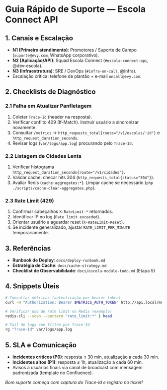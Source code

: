 ﻿# Guia Rápido de Suporte — Escola Connect API

## 1. Canais e Escalação
- **N1 (Primeiro atendimento)**: Promotores / Suporte de Campo (`suporte@evy.com`, WhatsApp corporativo).
- **N2 (Aplicação/API)**: Squad Escola Connect (`#escola-connect-api`, @dev-escola).
- **N3 (Infraestrutura)**: SRE / DevOps (`#infra-on-call`, @infra).
- Escalação crítica: telefone de plantão + e-mail `oncall@evy.com`.

## 2. Checklists de Diagnóstico
### 2.1 Falha em Atualizar Panfletagem
1. Coletar `Trace-Id` (header na resposta).
2. Verificar conflito 409 (If-Match). Instruir usuário a sincronizar novamente.
3. Consultar `/metrics` → `http_requests_total{route="/v1/escolas/:id"}` e `http_request_duration_seconds`.
4. Revisar logs (`var/logs/app.log`) procurando pelo `Trace-Id`.

### 2.2 Listagem de Cidades Lenta
1. Verificar histograma `http_request_duration_seconds{route="/v1/cidades"}`.
2. Validar cache: checar hits 304 (`http_requests_total{status="304"}`).
3. Avaliar Redis (`cache:aggregates:*`). Limpar cache se necessário (`php ./scripts/cache-clear-aggregates.php`).

### 2.3 Rate Limit (429)
1. Confirmar cabeçalhos `X-RateLimit-*` retornados.
2. Identificar IP no log (`Rate limit exceeded`).
3. Orientar usuário a aguardar reset (`X-RateLimit-Reset`).
4. Se incidente generalizado, ajustar `RATE_LIMIT_PER_MINUTE` temporariamente.

## 3. Referências
- **Runbook de Deploy**: `docs/deploy-runbook.md`
- **Estratégia de Cache**: `docs/cache-strategy.md`
- **Checklist de Observabilidade**: `docs/escola-module-todo.md` (Etapa 5)

## 4. Snippets Úteis
```bash
# Consultar métricas (autenticação por bearer token)
curl -H "Authorization: Bearer $METRICS_AUTH_TOKEN" http://api.local/metrics

# Verificar uso de rate limit no Redis (exemplo)
redis-cli --scan --pattern "rate_limit:*" | head

# Tail de logs com filtro por Trace-Id
rg "Trace-Id" var/logs/app.log
```

## 5. SLA e Comunicação
- **Incidentes críticos (P0)**: resposta ≤ 30 min, atualização a cada 30 min.
- **Incidentes altos (P1)**: resposta ≤ 1h, atualização a cada 60 min.
- Avisos a usuários finais via canal de broadcast com mensagem padronizada (template no Confluence).

_Bom suporte começa com captura do Trace-Id e registro no ticket!_
